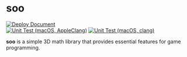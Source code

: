 # soo

[![Deploy Document](https://github.com/notchcamo/soo/actions/workflows/deploy_doxygen.yml/badge.svg)](https://github.com/notchcamo/soo/actions/workflows/deploy_doxygen.yml)  
[![Unit Test (macOS, AppleClang)](https://github.com/notchcamo/soo/actions/workflows/unit_test_macos_apple_clang.yml/badge.svg)](https://github.com/notchcamo/soo/actions/workflows/unit_test_macos_apple_clang.yml)
[![Unit Test (macOS, clang)](https://github.com/notchcamo/soo/actions/workflows/unit_test_macos_clang.yml/badge.svg)](https://github.com/notchcamo/soo/actions/workflows/unit_test_macos_clang.yml)  


**soo** is a simple 3D math library that provides essential features for game programming.  
